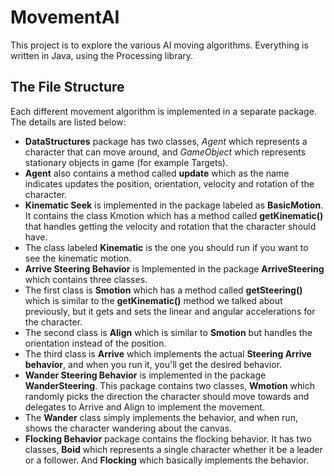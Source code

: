 # MovementAI

This project is to explore the various AI moving algorithms. Everything is written in Java, using the Processing library.

## The File Structure

Each different movement algorithm is implemented in a separate package. The details are listed below:

- **DataStructures** package has two classes, *Agent* which represents a character that can move around, and *GameObject* which represents stationary objects in game (for example Targets).
- **Agent** also contains a method called **update** which as the name indicates updates the position, orientation, velocity and rotation of the character.
- **Kinematic Seek** is implemented in the package labeled as **BasicMotion**. It contains the class Kmotion which has a method called **getKinematic()** that handles getting the velocity and rotation that the character should have.
- The class labeled **Kinematic** is the one you should run if you want to see the kinematic motion.
- **Arrive Steering Behavior** is Implemented in the package **ArriveSteering** which contains three classes.
- The first class is **Smotion** which has a method called **getSteering()** which is similar to the **getKinematic()** method we talked about previously, but it gets and sets the linear and angular accelerations for the character.
- The second class is **Align** which is similar to **Smotion** but handles the orientation instead of the position.
- The third class is **Arrive** which implements the actual **Steering Arrive behavior**, and when you run it, you'll get the desired behavior.
- **Wander Steering Behavior** is implemented in the package **WanderSteering**. This package contains two classes, **Wmotion** which randomly picks the direction the character should move towards and delegates to Arrive and Align to implement the movement.
- The **Wander** class simply implements the behavior, and when run, shows the character wandering about the canvas.
- **Flocking Behavior** package contains the flocking behavior. It has two classes, **Boid** which represents a single character whether it be a leader or a follower. And **Flocking** which basically implements the behavior.

